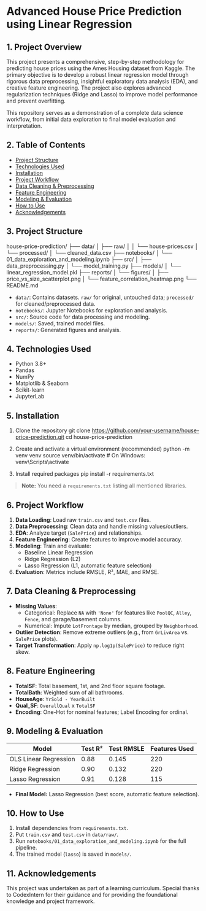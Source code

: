 # Advanced House Price Prediction using Linear Regression

## 1. Project Overview

This project presents a comprehensive, step-by-step methodology for predicting house prices using the Ames Housing dataset from Kaggle. The primary objective is to develop a robust linear regression model through rigorous data preprocessing, insightful exploratory data analysis (EDA), and creative feature engineering. The project also explores advanced regularization techniques (Ridge and Lasso) to improve model performance and prevent overfitting.

This repository serves as a demonstration of a complete data science workflow, from initial data exploration to final model evaluation and interpretation.

## 2. Table of Contents

- [Project Structure](#project-structure)
- [Technologies Used](#technologies-used)
- [Installation](#installation)
- [Project Workflow](#project-workflow)
- [Data Cleaning & Preprocessing](#data-cleaning--preprocessing)
- [Feature Engineering](#feature-engineering)
- [Modeling & Evaluation](#modeling--evaluation)
- [How to Use](#how-to-use)
- [Acknowledgements](#acknowledgements)

## 3. Project Structure
house-price-prediction/
├── data/
│ ├── raw/
│ │ └── house-prices.csv
│ └── processed/
│ └── cleaned_data.csv
├── notebooks/
│ └── 01_data_exploration_and_modeling.ipynb
├── src/
│ ├── data_preprocessing.py
│ └── model_training.py
├── models/
│ └── linear_regression_model.pkl
├── reports/
│ └── figures/
│ ├── price_vs_size_scatterplot.png
│ └── feature_correlation_heatmap.png
└── README.md

- `data/`: Contains datasets. `raw/` for original, untouched data; `processed/` for cleaned/preprocessed data.
- `notebooks/`: Jupyter Notebooks for exploration and analysis.
- `src/`: Source code for data processing and modeling.
- `models/`: Saved, trained model files.
- `reports/`: Generated figures and analysis.

## 4. Technologies Used

- Python 3.8+
- Pandas
- NumPy
- Matplotlib & Seaborn
- Scikit-learn
- JupyterLab

## 5. Installation
1. Clone the repository
git clone https://github.com/your-username/house-price-prediction.git
cd house-price-prediction

2. Create and activate a virtual environment (recommended)
python -m venv venv
source venv/bin/activate # On Windows: venv\Scripts\activate

3. Install required packages
pip install -r requirements.txt

> **Note:** You need a `requirements.txt` listing all mentioned libraries.

## 6. Project Workflow

1. **Data Loading**: Load raw `train.csv` and `test.csv` files.
2. **Data Preprocessing**: Clean data and handle missing values/outliers.
3. **EDA**: Analyze target (`SalePrice`) and relationships.
4. **Feature Engineering**: Create features to improve model accuracy.
5. **Modeling**: Train and evaluate:
    - Baseline Linear Regression
    - Ridge Regression (L2)
    - Lasso Regression (L1, automatic feature selection)
6. **Evaluation**: Metrics include RMSLE, R², MAE, and RMSE.

## 7. Data Cleaning & Preprocessing

- **Missing Values**:
    - Categorical: Replace `NA` with `'None'` for features like `PoolQC`, `Alley`, `Fence`, and garage/basement columns.
    - Numerical: Impute `LotFrontage` by median, grouped by `Neighborhood`.
- **Outlier Detection**: Remove extreme outliers (e.g., from `GrLivArea` vs. `SalePrice` plots).
- **Target Transformation**: Apply `np.log1p(SalePrice)` to reduce right skew.

## 8. Feature Engineering

- **TotalSF**: Total basement, 1st, and 2nd floor square footage.
- **TotalBath**: Weighted sum of all bathrooms.
- **HouseAge**: `YrSold - YearBuilt`
- **Qual_SF**: `OverallQual` x `TotalSF`
- **Encoding**: One-Hot for nominal features; Label Encoding for ordinal.

## 9. Modeling & Evaluation

| Model                  | Test R² | Test RMSLE | Features Used |
|------------------------|---------|------------|--------------|
| OLS Linear Regression  | 0.88    | 0.145      | 220          |
| Ridge Regression       | 0.90    | 0.132      | 220          |
| Lasso Regression       | 0.91    | 0.128      | 115          |

- **Final Model:** Lasso Regression (best score, automatic feature selection).

## 10. How to Use

1. Install dependencies from `requirements.txt`.
2. Put `train.csv` and `test.csv` in `data/raw/`.
3. Run `notebooks/01_data_exploration_and_modeling.ipynb` for the full pipeline.
4. The trained model (`lasso`) is saved in `models/`.

## 11. Acknowledgements

This project was undertaken as part of a learning curriculum. Special thanks to CodexIntern for their guidance and for providing the foundational knowledge and project framework.


